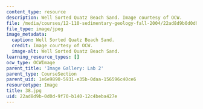 ```yaml
---
content_type: resource
description: Well Sorted Quatz Beach Sand. Image courtesy of OCW.
file: /media/courses/12-110-sedimentary-geology-fall-2004/22ad8d9b0d0d9f70b14012c4beba427e_38.jpg
file_type: image/jpeg
image_metadata:
  caption: Well Sorted Quatz Beach Sand.
  credit: Image courtesy of OCW.
  image-alt: Well Sorted Quatz Beach Sand.
learning_resource_types: []
ocw_type: OCWImage
parent_title: 'Image Gallery: Lab 2'
parent_type: CourseSection
parent_uid: 1e6e9890-5931-e35b-0daa-156596c40ce6
resourcetype: Image
title: 38.jpg
uid: 22ad8d9b-0d0d-9f70-b140-12c4beba427e
---
```

